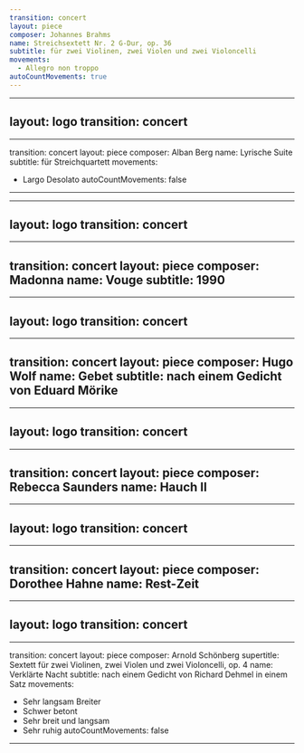```yaml
---
transition: concert
layout: piece
composer: Johannes Brahms
name: Streichsextett Nr. 2 G-Dur, op. 36
subtitle: für zwei Violinen, zwei Violen und zwei Violoncelli
movements:
  - Allegro non troppo
autoCountMovements: true
---
```

---
layout: logo
transition: concert
---
---
transition: concert
layout: piece
composer: Alban Berg
name: Lyrische Suite
subtitle: für Streichquartett
movements:
  - Largo Desolato
autoCountMovements: false
---
---
layout: logo
transition: concert
---
---
transition: concert
layout: piece
composer: Madonna
name: Vouge
subtitle: 1990
---
---
layout: logo
transition: concert
---
---
transition: concert
layout: piece
composer: Hugo Wolf
name: Gebet
subtitle: nach einem Gedicht von Eduard Mörike
---
---
layout: logo
transition: concert
---
---
transition: concert
layout: piece
composer: Rebecca Saunders
name: Hauch II
---
---
layout: logo
transition: concert
---
---
transition: concert
layout: piece
composer: Dorothee Hahne
name: Rest-Zeit
---
---
layout: logo
transition: concert
---
---
transition: concert
layout: piece
composer: Arnold Schönberg
supertitle: Sextett für zwei Violinen, zwei Violen und zwei Violoncelli, op. 4
name: Verklärte Nacht
subtitle: nach einem Gedicht von Richard Dehmel in einem Satz
movements:
  - Sehr langsam Breiter
  - Schwer betont
  - Sehr breit und langsam
  - Sehr ruhig
autoCountMovements: false
---